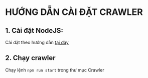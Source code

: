 # HƯỚNG DẪN CÀI ĐẶT CRAWLER 
## 1. Cài đặt NodeJS:
Cài đặt theo hướng dẫn [tại đây](https://nodejs.org/en/)

## 2. Chạy crawler
Chạy lệnh ```npm run start``` trong thư mục Crawler

